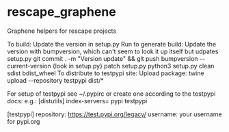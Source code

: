 # rescape_graphene
Graphene helpers for rescape projects

To build:
Update the version in setup.py
Run to generate build:
Update the version with bumpversion, which can't seem to look it up itself but udpates setup.py
git commit . -m "Version update" && git push
bumpversion --current-version {look in setup.py} patch setup.py
python3 setup.py clean sdist bdist_wheel
To distribute to testpypi site:
Upload package:
twine upload --repository testpypi dist/*

For setup of testpypi see ~/.pypirc or create one according to the testpypi docs:
e.g.:
[distutils]
index-servers=
    pypi
    testpypi

[testpypi]
repository: https://test.pypi.org/legacy/
username: your username for pypi.org
